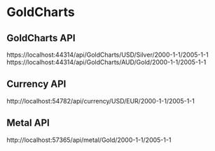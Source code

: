 # GoldCharts

## GoldCharts API

https://localhost:44314/api/GoldCharts/USD/Silver/2000-1-1/2005-1-1
https://localhost:44314/api/GoldCharts/AUD/Gold/2000-1-1/2005-1-1

## Currency API

http://localhost:54782/api/currency/USD/EUR/2000-1-1/2005-1-1

## Metal API

http://localhost:57365/api/metal/Gold/2000-1-1/2005-1-1
